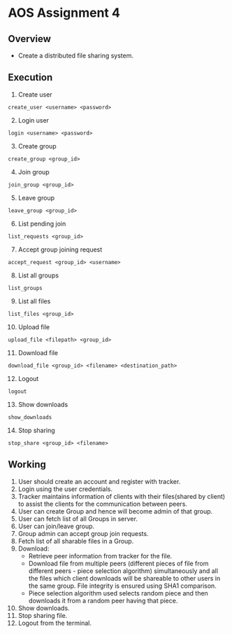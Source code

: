 # AOS Assignment 4
## Overview
- Create a distributed file sharing system.

## Execution
1. Create user
```
create_user <username> <password>
```

2. Login user
```
login <username> <password>
```

3. Create group
```
create_group <group_id>
```

4. Join group
```
join_group <group_id>
```

5. Leave group
```
leave_group <group_id>
```

6. List pending join
```
list_requests <group_id>
```

7. Accept group joining request
```
accept_request <group_id> <username>
```

8. List all groups
```
list_groups
```

9. List all files
```
list_files <group_id>
```

10. Upload file
```
upload_file <filepath> <group_id>
```

11. Download file
```
download_file <group_id> <filename> <destination_path>
```

12. Logout
```
logout
```

13. Show downloads
```
show_downloads
```

14. Stop sharing
```
stop_share <group_id> <filename>
```

## Working
1. User should create an account and register with tracker.
2. Login using the user credentials.
3. Tracker maintains information of clients with their files(shared by client) to assist the clients for the communication between peers.
4. User can create Group and hence will become admin of that group.
5. User can fetch list of all Groups in server.
6. User can join/leave group.
7. Group admin can accept group join requests.
8. Fetch list of all sharable files in a Group.
9. Download:
    - Retrieve peer information from tracker for the file.
    - Download file from multiple peers (different pieces of file from different peers - ​piece selection algorithm​) simultaneously and all the files which client downloads will be shareable to other users in the same group. File integrity is ensured using SHA1 comparison.
    - Piece selection algorithm used selects random piece and then downloads it from a random peer having that piece.
10. Show downloads.
11. Stop sharing file.
12. Logout from the terminal.